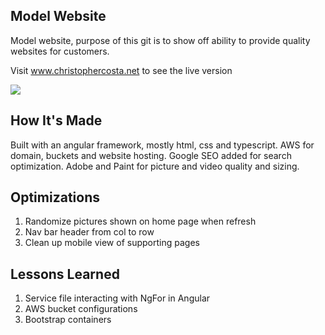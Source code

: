 ## Model Website 
Model website, purpose of this git is to show off ability to provide quality websites for customers.

Visit www.christophercosta.net to see the live version

![](https://github.com/ccosta568/Modeling/blob/main/src/assets/img/modelgif.gif)

## How It's Made
Built with an angular framework, mostly html, css and typescript. AWS for domain, buckets and website hosting. Google SEO added for search optimization. Adobe and Paint for picture and video quality and sizing. 

## Optimizations
1. Randomize pictures shown on home page when refresh
2. Nav bar header from col to row
3. Clean up mobile view of supporting pages

## Lessons Learned
1. Service file interacting with NgFor in Angular
2. AWS bucket configurations
3. Bootstrap containers
